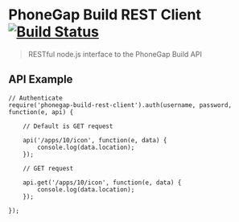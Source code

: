 # PhoneGap Build REST Client [![Build Status][travis-ci-img]][travis-ci-url]


> RESTful node.js interface to the PhoneGap Build API

## API Example

    // Authenticate
    require('phonegap-build-rest-client').auth(username, password, function(e, api) {

        // Default is GET request

        api('/apps/10/icon', function(e, data) {
            console.log(data.location);
        });

        // GET request

        api.get('/apps/10/icon', function(e, data) {
            console.log(data.location);
        });

    });

[travis-ci-img]: https://secure.travis-ci.org/mwbrooks/phonegap-build-rest-client.png
[travis-ci-url]: http://travis-ci.org/mwbrooks/phonegap-build-rest-client

